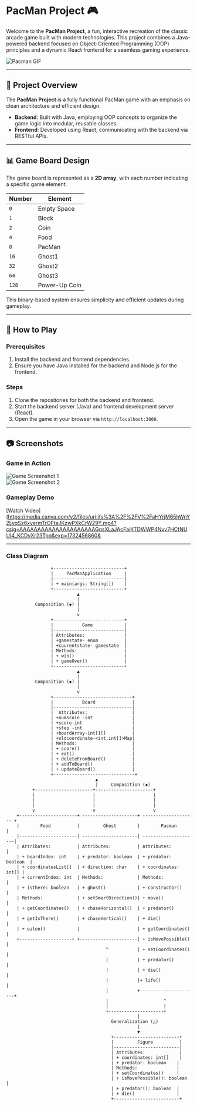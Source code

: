 # PacMan Project 🎮  

Welcome to the **PacMan Project**, a fun, interactive recreation of the classic arcade game built with modern technologies. This project combines a Java-powered backend focused on Object-Oriented Programming (OOP) principles and a dynamic React frontend for a seamless gaming experience.  

![Pacman GIF](https://i.gifer.com/T7i.gif)  

---

## 🎯 Project Overview  

The **PacMan Project** is a fully functional PacMan game with an emphasis on clean architecture and efficient design.  
- **Backend**: Built with Java, employing OOP concepts to organize the game logic into modular, reusable classes.  
- **Frontend**: Developed using React, communicating with the backend via RESTful APIs.  

---

## 📊 Game Board Design  

The game board is represented as a **2D array**, with each number indicating a specific game element:  

| Number | Element         |  
|--------|-----------------|  
| `0`    | Empty Space      |  
| `1`    | Block            |  
| `2`    | Coin             |  
| `4`    | Food             |  
| `8`    | PacMan           |  
| `16`   | Ghost1           |  
| `32`   | Ghost2           |  
| `64`   | Ghost3           |  
| `128`  | Power-Up Coin    |  

This binary-based system ensures simplicity and efficient updates during gameplay.  

---

## 🚀 How to Play  

### Prerequisites  
1. Install the backend and frontend dependencies.  
2. Ensure you have Java installed for the backend and Node.js for the frontend.  

### Steps  
1. Clone the repositories for both the backend and frontend.  
2. Start the backend server (Java) and frontend development server (React).  
3. Open the game in your browser via `http://localhost:3000`.  

---

## 📷 Screenshots  

### Game in Action  
![Game Screenshot 1](https://imgur.com/mnub7gH)  
![Game Screenshot 2](https://imgur.com/cJdfmt3)  

### Gameplay Demo  
[Watch Video](https://media.canva.com/v2/files/uri:ifs%3A%2F%2FV%2FaHYrjM65hWnY2LvqSz6xyermTrOFtaJKzwPXkCrW29Y.mp4?csig=AAAAAAAAAAAAAAAAAAAAAGqsXLaJAcFaiKTDWWP4Nvv7HCfNUUl4_KCDvXr23Tpq&exp=1732456860&

---
### Class Diagram
                     +---------------------------+
                     |     PacManApplication     |
                     |---------------------------|
                     | + main(args: String[])    |
                     +---------------------------+
                               ▲
                               |
               Composition (◆) |
                               |
                               v
                     +---------------------------+
                     |           Game            |
                     |---------------------------|
                     | Attributes:               |
                     | +gamestate- enum          |
                     | +cuurentstate- gamestate  |
                     | Methods:                  |
                     | + win()                   |
                     | + gameOver()              |
                     +---------------------------+
                               ▲
                               |
               Composition (◆) |
                               |
                               v
                     +------------------------------+
                     |           Board              |
                     |------------------------------|
                     |  Attributes:                 |
                     | +numscoin -int               |
                     | +score-int                   |
                     | +step -int                   |
                     | +boardArray-int[][]          |
                     | +oldcoordinate-<int,int[]>Map|
                     | Methods:                     |
                     | + score()                    |
                     | + eat()                      |
                     | + deleteFromBoard()          |
                     | + addToBoard()               |
                     | + updateBoard()              |
                     +-------------------------------+
                                      ▲
                                      |     Composition (◆) 
              +----------------------+----------------------+           
              |                      |                      |
              |                      |                      |
              |                      |                      |
              v                      v                      v
        +----------------------+ ---------------------+ -------------------- +
        |        Food          |         Ghost        |        Pacman        |
        |----------------------| ---------------------| ---------------------|
        | Attributes:          | Attributes:          | Attributes:          |
        | + boardIndex: int    | + predator: boolean  | + predator: boolean  |
        | + coordinatesList[]  | + direction: char    | + coordinates: int[] |
        | + currentIndex: int  | Methods:             | Methods:             |
        | + isThere: boolean   | + ghost()            | + constructor()      |
        | Methods:             | + setSmartDirection()| + move()             |
        | + getCoordinates()   | + chaseHorizontal()  | + predator()         |
        | + getIsThere()       | + chaseVertical()    | + die()              |
        | + eaten()            |                      | + getCoordinates()   |
        +--------------------+ +----------------------| + isMovePossible()   |
                                          ^           | + setCoordinates()   |
                                          |           | + predator()         |
                                          |           | + die()              |
                                          |           |+ life()              |
                                          |           +----------------------+
                                          |                     ^
                                          |                     |
                                          +---------------------+
                                                      |
                                            Generalization (△)
                                                      |
                                                      ▼
                                            +-------------------------+
                                            |         Figure          |
                                            |-------------------------|
                                            | Attributes:             |
                                            | + coordinates: int[]    |
                                            | + predator: boolean    |
                                            | Methods:               |
                                            | + setCoordinates()     |
                                            | + isMovePossible(): boolean |
                                            | + predator(): boolean  |
                                            | + die()                |
                                            +-------------------------+
